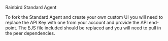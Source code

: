 Rainbird Standard Agent

To fork the Standard Agent and create your own custom UI you will need to replace the API Key with one from your account and provide the API end-point.
The EJS file included should be replaced and you will need to pull in the peer dependencies.
